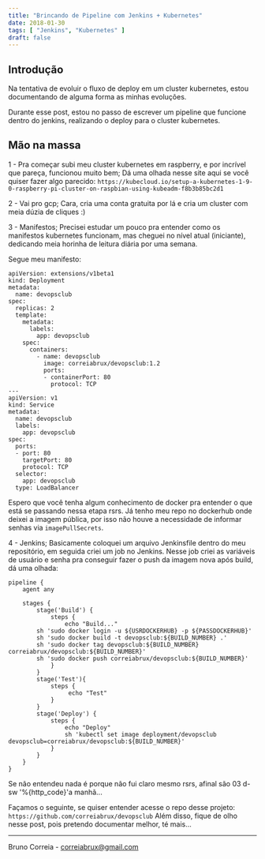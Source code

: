 ```yaml
---
title: "Brincando de Pipeline com Jenkins + Kubernetes"
date: 2018-01-30
tags: [ "Jenkins", "Kubernetes" ]
draft: false
---
```


## Introdução

Na tentativa de evoluir o fluxo de deploy em um cluster kubernetes, estou documentando de alguma forma as minhas evoluções.

Durante esse post, estou no passo de escrever um pipeline que funcione dentro do jenkins, realizando o deploy para o cluster kubernetes. 

## Mão na massa

1 - Pra começar subi meu cluster kubernetes em raspberry, e por incrível que pareça, funcionou muito bem;
Dá uma olhada nesse site aqui se você quiser fazer algo parecido: `https://kubecloud.io/setup-a-kubernetes-1-9-0-raspberry-pi-cluster-on-raspbian-using-kubeadm-f8b3b85bc2d1`

2 - Vai pro gcp;
Cara, cria uma conta gratuita por lá e cria um cluster com meia dúzia de cliques :)

3 - Manifestos;
Precisei estudar um pouco pra entender como os manifestos kubernetes funcionam, mas cheguei no nível atual (iniciante), dedicando meia horinha de leitura diária por uma semana.

Segue meu manifesto:

```
apiVersion: extensions/v1beta1
kind: Deployment
metadata:
  name: devopsclub
spec:
  replicas: 2
  template:
    metadata:
      labels:
        app: devopsclub
    spec:
      containers:
        - name: devopsclub
          image: correiabrux/devopsclub:1.2 
          ports:
          - containerPort: 80
            protocol: TCP
---
apiVersion: v1
kind: Service
metadata:
  name: devopsclub
  labels:
    app: devopsclub
spec:
  ports:
  - port: 80
    targetPort: 80
    protocol: TCP
  selector:
    app: devopsclub
  type: LoadBalancer
```

Espero que você tenha algum conhecimento de docker pra entender o que está se passando nessa etapa rsrs.
Já tenho meu repo no dockerhub onde deixei a imagem pública, por isso não houve a necessidade de informar senhas via `imagePullSecrets`. 

4 - Jenkins;
Basicamente coloquei um arquivo Jenkinsfile dentro do meu repositório, em seguida criei um job no Jenkins.
Nesse job criei as variáveis de usuário e senha pra conseguir fazer o push da imagem nova após build, dá uma olhada:

```
pipeline {
    agent any 

    stages {
        stage('Build') { 
            steps { 
                echo "Build..."
		sh 'sudo docker login -u ${USRDOCKERHUB} -p ${PASSDOCKERHUB}'
		sh 'sudo docker build -t devopsclub:${BUILD_NUMBER} .'
		sh 'sudo docker tag devopsclub:${BUILD_NUMBER} correiabrux/devopsclub:${BUILD_NUMBER}'
		sh 'sudo docker push correiabrux/devopsclub:${BUILD_NUMBER}'
            }
        }
        stage('Test'){
            steps {
                 echo "Test"
            }
        }
        stage('Deploy') {
            steps {
                echo "Deploy"
                sh 'kubectl set image deployment/devopsclub devopsclub=correiabrux/devopsclub:${BUILD_NUMBER}'
            }
        }
    }
}
```

Se não entendeu nada é porque não fui claro mesmo rsrs, afinal são 03 d-sw '%{http_code}'a manhã...

Façamos o seguinte, se quiser entender acesse o repo desse projeto: `https://github.com/correiabrux/devopsclub`
Além disso, fique de olho nesse post, pois pretendo documentar melhor, té mais...


----

Bruno Correia - correiabrux@gmail.com



